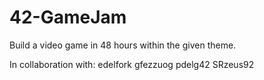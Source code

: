 # 42-GameJam

Build a video game in 48 hours within the given theme. 

In collaboration with:
edelfork
gfezzuog
pdelg42
SRzeus92
